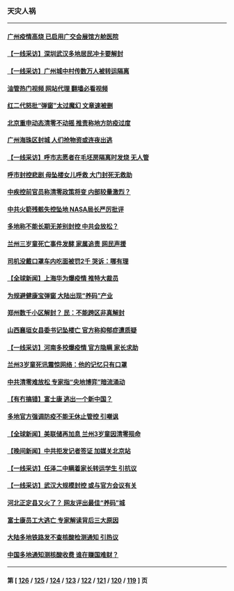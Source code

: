 ### 天灾人祸
---
#### [广州疫情高烧 已启用广交会展馆方舱医院](../../pages/ncid280/n13860417.md?11071245) 
#### [【一线采访】深圳武汉多地居民冲卡要解封](../../pages/ncid280/n13860278.md?11071245) 
#### [【一线采访】广州城中村传数万人被转运隔离](../../pages/ncid280/n13860244.md?11071245) 
#### [油管热门视频 网站代理 翻墙必看视频](http://150.230.27.170:81/youtube.html?11071245)
#### [红二代怒批“弹窗”太过魔幻 文章速被删](../../pages/ncid280/n13860253.md?11071245) 
#### [北京重申动态清零不动摇 推责称地方防疫过度](../../pages/ncid280/n13860159.md?11071245) 
#### [广州海珠区封城 人们抢物资或连夜出逃](../../pages/ncid280/n13859988.md?11071245) 
#### [【一线采访】呼市志愿者在毛坯房隔离时发烧 无人管](../../pages/ncid280/n13859747.md?11071245) 
#### [呼市封控悲剧 母坠楼女儿呼救 大门封死无救助](../../pages/ncid280/n13859877.md?11071245) 
#### [中疾控前官员称清零政策将变 内部较量激烈？](../../pages/ncid280/n13859878.md?11071245) 
#### [中共火箭残骸失控坠地 NASA局长严厉批评](../../pages/ncid280/n13859814.md?11071245) 
#### [多地称不能长期无差别封控 中共会放松？](../../pages/ncid280/n13859514.md?11071245) 
#### [兰州三岁童死亡事件发酵 家属追责 网民声援](../../pages/ncid280/n13859421.md?11071245) 
#### [司机没戴口罩车内吃面被罚2千 哭诉：哪有理](../../pages/ncid280/n13859463.md?11071245) 
#### [【全球新闻】上海华为爆疫情 推特大裁员](../../pages/ncid280/n13859448.md?11071245) 
#### [为规避健康宝弹窗 大陆出现“养码”产业](../../pages/ncid280/n13859373.md?11071245) 
#### [郑州数千小区解封？ 民：不能跨区非真解封](../../pages/ncid280/n13859172.md?11071245) 
#### [山西襄垣女县委书记坠楼亡 官方称抑郁症遭质疑](../../pages/ncid280/n13859034.md?11071245) 
#### [【一线采访】河南多校爆疫情 官方隐瞒 家长求助](../../pages/ncid280/n13858608.md?11071245) 
#### [兰州3岁童死讯震惊网络：他的记忆只有口罩](../../pages/ncid280/n13858905.md?11071245) 
#### [中共清零难放松 专家指“央地博弈”暗流涌动](../../pages/ncid280/n13858507.md?11071245) 
#### [【有冇搞错】富士康 逃出一个新中国？](../../pages/ncid280/n13858519.md?11071245) 
#### [多地官方强调防疫不能无休止管控 引嘲讽](../../pages/ncid280/n13858596.md?11071245) 
#### [【全球新闻】美联储再加息 兰州3岁童因清零殒命](../../pages/ncid280/n13857876.md?11071245) 
#### [【晚间新闻】中共拒发记者签证 加媒关北京站](../../pages/ncid280/n13858607.md?11071245) 
#### [【一线采访】任泽二中瞒着家长转运学生 引抗议](../../pages/ncid280/n13857848.md?11071245) 
#### [【一线采访】武汉大规模封控 或与官方会议有关](../../pages/ncid280/n13857854.md?11071245) 
#### [河北正定县又火了？ 网友评出最佳“养码”城](../../pages/ncid280/n13857920.md?11071245) 
#### [富士康员工大逃亡 专家解读背后三大原因](../../pages/ncid280/n13857885.md?11071245) 
#### [大陆多地铁路发不查核酸检测通知 引热议](../../pages/ncid280/n13857877.md?11071245) 
#### [中国多地通知测核酸收费 谁在赚国难财？](../../pages/ncid280/n13857855.md?11071245) 

---
#### 第 [ [126](./126.md?11071245) / [125](./125.md?11071245) / [124](./124.md?11071245) / [123](./123.md?11071245) / [122](./122.md?11071245) / [121](./121.md?11071245) / [120](./120.md?11071245) / [119](./119.md?11071245) ] 页
